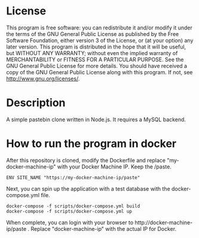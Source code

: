 # License
This program is free software: you can redistribute it and/or modify it under the terms of the GNU General Public License as published by the Free Software Foundation, either version 3 of the License, or (at your option) any later version. This program is distributed in the hope that it will be useful, but WITHOUT ANY WARRANTY; without even the implied warranty of MERCHANTABILITY or FITNESS FOR A PARTICULAR PURPOSE. See the GNU General Public License for more details. You should have received a copy of the GNU General Public License along with this program. If not, see <http://www.gnu.org/licenses/>.

# Description 
A simple pastebin clone written in Node.js. It requires a MySQL backend. 

# How to run the program in docker

After this repository is cloned, modify the Dockerfile and replace "my-docker-machine-ip" with your Docker Machine IP. Keep the /paste.
```
ENV SITE_NAME "https://my-docker-machine-ip/paste"
```
Next, you can spin up the application with a test database with the docker-compose.yml file.

```
docker-compose -f scripts/docker-compose.yml build
docker-compose -f scripts/docker-compose.yml up
```
When complete, you can login with your browser to http://docker-machine-ip/paste . Replace "docker-machine-ip" with the actual IP for Docker.

